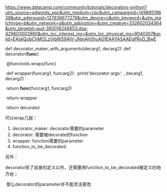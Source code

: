 https://www.datacamp.com/community/tutorials/decorators-python?utm_source=adwords_ppc&utm_medium=cpc&utm_campaignid=14989519638&utm_adgroupid=127836677279&utm_device=c&utm_keyword=&utm_matchtype=b&utm_network=g&utm_adpostion=&utm_creative=332602034364&utm_targetid=aud-392016246653:dsa-429603003980&utm_loc_interest_ms=&utm_loc_physical_ms=9040307&gclid=EAIaIQobChMI2LzVjbWS9AIV-JNmAh0huAGfEAAYASAAEgIfRvD_BwE



def decorator_maker_with_arguments(decarg1, decarg2): 
    def decorator(**func**):

​		 @functools.wraps(func)

​    	def wrapper(funcarg1, funcarg2):
​         	print('decorator args:' , decarg1, decarg2)

​         	return **func**(funcarg1, funcarg2)

​		return wrapper

​	return decorator



可以wrap几层：

1. decorator_maker: decorator需要的parameter
2. decorator: 需要被decorate的function
3. wrapper: function需要的parameter
4. function_to_be_decorated: 

另外：

​	decorator除了自身的定义以外，还需要再function_to_be_decorated被定义的地方@；

​	那么decorator的parameter并不能灵活更改